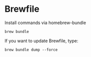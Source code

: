 
# Brewfile

Install commands via homebrew-bundle

```
brew bundle
```

If you want to update Brewfile, type:

```
brew bundle dump --force
```
